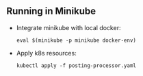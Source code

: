 ## Running in Minikube

- Integrate minikube with local docker:

  ```console
  eval $(minikube -p minikube docker-env)
  ```
  
- Apply k8s resources:

  ```console
  kubectl apply -f posting-processor.yaml
  ```